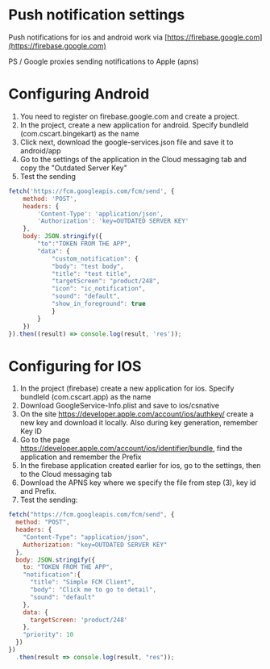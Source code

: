 # Push notification settings

Push notifications for ios and android work via [https://firebase.google.com](https://firebase.google.com)

PS / Google proxies sending notifications to Apple (apns)

# Configuring Android
1. You need to register on firebase.google.com and create a project.
2. In the project, create a new application for android. Specify bundleId (com.cscart.bingekart) as the name
3. Click next, download the google-services.json file and save it to android/app
4. Go to the settings of the application in the Cloud messaging tab and copy the "Outdated Server Key"
5. Test the sending
```js
fetch('https://fcm.googleapis.com/fcm/send', {
    method: 'POST',
    headers: {
        'Content-Type': 'application/json',
        'Authorization': 'key=OUTDATED SERVER KEY'
    },
    body: JSON.stringify({
        "to":"TOKEN FROM THE APP",
        "data": {
            "custom_notification": {
            "body": "test body",
            "title": "test title",
            "targetScreen": "product/248",
            "icon": "ic_notification",
            "sound": "default",
            "show_in_foreground": true
            }
        }
    })
}).then((result) => console.log(result, 'res'));
```

# Configuring for IOS
1. In the project (firebase) create a new application for ios. Specify bundleId (com.cscart.app) as the name
2. Download GoogleService-Info.plist and save to ios/csnative
3. On the site https://developer.apple.com/account/ios/authkey/ create a new key and download it locally. Also during key generation, remember Key ID
4. Go to the page https://developer.apple.com/account/ios/identifier/bundle, find the application and remember the Prefix
5. In the firebase application created earlier for ios, go to the settings, then to the Cloud messaging tab
6. Download the APNS key where we specify the file from step (3), key id and Prefix.
7. Test the sending:

```js
fetch("https://fcm.googleapis.com/fcm/send", {
  method: "POST",
  headers: {
    "Content-Type": "application/json",
    Authorization: "key=OUTDATED SERVER KEY"
  },
  body: JSON.stringify({
    to: "TOKEN FROM THE APP",
    "notification":{
      "title": "Simple FCM Client",
      "body": "Click me to go to detail",
      "sound": "default"
    },
    data: {
      targetScreen: 'product/248'
    },
    "priority": 10
  })
})
  .then(result => console.log(result, "res"));
```
